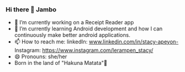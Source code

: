 ### Hi there 👋 Jambo


- 🔭 I’m currently working on a Receipt Reader app
- 🌱 I’m currently learning Android development and how I can continuously make better android applications.
- 📫 How to reach me:
linkedIn: www.linkedin.com/in/stacy-apeyon-
Instagram: https://www.instagram.com/lerampen_stacy/
- 😄 Pronouns: she/her
- Born in the land of "Hakuna Matata"🦁

